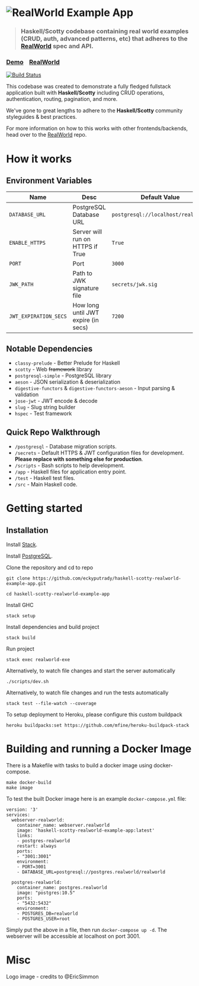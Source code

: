 # ![RealWorld Example App](logo.png)

> ### Haskell/Scotty codebase containing real world examples (CRUD, auth, advanced patterns, etc) that adheres to the [RealWorld](https://github.com/gothinkster/realworld-example-apps) spec and API.

### [Demo](https://haskell-scotty-realworld.herokuapp.com/api/health)&nbsp;&nbsp;&nbsp;&nbsp;[RealWorld](https://github.com/gothinkster/realworld)

[![Build Status](https://travis-ci.org/eckyputrady/haskell-scotty-realworld-example-app.svg?branch=master)](https://travis-ci.org/eckyputrady/haskell-scotty-realworld-example-app)

This codebase was created to demonstrate a fully fledged fullstack application built with **Haskell/Scotty** including CRUD operations, authentication, routing, pagination, and more.

We've gone to great lengths to adhere to the **Haskell/Scotty** community styleguides & best practices.

For more information on how to this works with other frontends/backends, head over to the [RealWorld](https://github.com/gothinkster/realworld) repo.


# How it works

## Environment Variables

| Name | Desc | Default Value
|----|----|----|
| `DATABASE_URL` | PostgreSQL Database URL | `postgresql://localhost/realworld` |
| `ENABLE_HTTPS` | Server will run on HTTPS if True | `True`
| `PORT` | Port | `3000`
| `JWK_PATH` | Path to JWK signature file | `secrets/jwk.sig`
| `JWT_EXPIRATION_SECS` | How long until JWT expire (in secs) | `7200`

## Notable Dependencies

- `classy-prelude` - Better Prelude for Haskell
- `scotty` - Web ~~framework~~ library
- `postgresql-simple` - PostgreSQL library
- `aeson` - JSON serialization & deserialization
- `digestive-functors` & `digestive-functors-aeson` - Input parsing & validation
- `jose-jwt` - JWT encode & decode
- `slug` - Slug string builder
- `hspec` - Test framework

## Quick Repo Walkthrough

- `/postgresql` - Database migration scripts.
- `/secrets` - Default HTTPS & JWT configuration files for development. **Please replace with something else for production**.
- `/scripts` - Bash scripts to help development.
- `/app` - Haskell files for application entry point.
- `/test` - Haskell test files.
- `/src` - Main Haskell code.

# Getting started

## Installation

Install [Stack](https://docs.haskellstack.org/en/stable/README/).

Install [PostgreSQL](https://www.postgresql.org/).

Clone the repository and cd to repo

    git clone https://github.com/eckyputrady/haskell-scotty-realworld-example-app.git

    cd haskell-scotty-realworld-example-app

Install GHC

    stack setup

Install dependencies and build project

    stack build

Run project

    stack exec realworld-exe

Alternatively, to watch file changes and start the server automatically

    ./scripts/dev.sh

Alternatively, to watch file changes and run the tests automatically

    stack test --file-watch --coverage

To setup deployment to Heroku, please configure this custom buildpack

    heroku buildpacks:set https://github.com/mfine/heroku-buildpack-stack

# Building and running a Docker Image

There is a Makefile with tasks to build a docker image using docker-compose.

    make docker-build
    make image

To test the built Docker image here is an example `docker-compose.yml` file:

    version: '3'
    services:
      webserver-realworld:
        container_name: webserver.realworld
        image: 'haskell-scotty-realworld-example-app:latest'
        links:
        - postgres-realworld
        restart: always
        ports:
        - "3001:3001"
        environment:
        - PORT=3001
        - DATABASE_URL=postgresql://postgres.realworld/realworld

      postgres-realworld:
        container_name: postgres.realworld
        image: "postgres:10.5"
        ports:
        - "5432:5432"
        environment:
        - POSTGRES_DB=realworld
        - POSTGRES_USER=root

Simply put the above in a file, then run `docker-compose up -d`. The webserver will be accessible at localhost on port 3001.

# Misc

Logo image - credits to @EricSimmon
